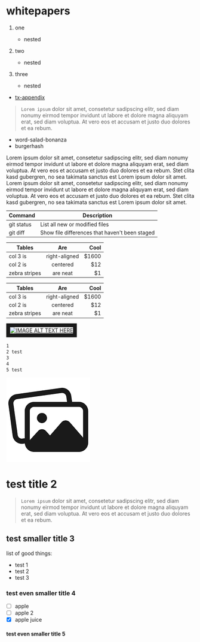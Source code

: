 # whitepapers

1. one
   * nested

2. two
   * nested

3. three
   * nested

* [tx-appendix](https://github.com/burgerlab/whitepaper/tree/master/tx-appendix)
>`Lorem ipsum` dolor sit amet, consetetur sadipscing elitr, sed diam nonumy eirmod tempor invidunt ut labore et dolore magna aliquyam erat, sed diam voluptua. At vero eos et accusam et justo duo dolores et ea rebum.
* word-salad-bonanza
* burgerhash

Lorem ipsum dolor sit amet, consetetur sadipscing elitr, sed diam nonumy eirmod tempor invidunt ut labore et dolore magna aliquyam erat, sed diam voluptua. At vero eos et accusam et justo duo dolores et ea rebum. Stet clita kasd gubergren, no sea takimata sanctus est Lorem ipsum dolor sit amet. Lorem ipsum dolor sit amet, consetetur sadipscing elitr, sed diam nonumy eirmod tempor invidunt ut labore et dolore magna aliquyam erat, sed diam voluptua. At vero eos et accusam et justo duo dolores et ea rebum. Stet clita kasd gubergren, no sea takimata sanctus est Lorem ipsum dolor sit amet.

| Command | Description |
| --- | --- |
| git status | List all new or modified files |
| git diff | Show file differences that haven't been staged |

| Tables        | Are           | Cool  |
| ------------- |:-------------:| -----:|
| col 3 is      | right-aligned | $1600 |
| col 2 is      | centered      |   $12 |
| zebra stripes | are neat      |    $1 |

| Tables        | Are           | Cool                     |
| ------------- |:-------------:| ------------------------:|
| col 3 is      | right-aligned | $1600                    |
| col 2 is      | centered      |   $12                    |
| zebra stripes | are neat      |    $1                    |

<a href="http://www.youtube.com/watch?feature=player_embedded&v=7qirrV8w5SQ" target="_blank"><img src="http://img.youtube.com/vi/7qirrV8w5SQ/0.jpg" alt="IMAGE ALT TEXT HERE" width="240" height="180" border="10" /></a>

```
1
2 test
3
4
5 test
```

<img src="pics/test.png"/>

# test title 2

>`Lorem ipsum` dolor sit amet, consetetur sadipscing elitr, sed diam nonumy eirmod tempor invidunt ut labore et dolore magna aliquyam erat, sed diam voluptua. At vero eos et accusam et justo duo dolores et ea rebum.

## test smaller title 3

list of good things:

* test 1
* test 2
* test 3

### test even smaller title 4

- [ ] apple
- [ ] apple 2
- [x] apple juice

#### test even smaller title 5
 
